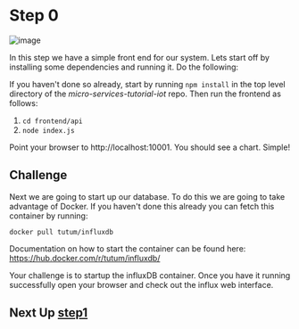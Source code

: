 # Step 0

![image](../docs/step0.png)

In this step we have a simple front end for our system. Lets start off by installing some dependencies and running it. Do the following:

If you haven't done so already, start by running `npm install` in the top level directory of the _micro-services-tutorial-iot_ repo. Then run the frontend as follows:

1. `cd frontend/api`
2. `node index.js`

Point your browser to http://localhost:10001. You should see a chart. Simple!

## Challenge
Next we are going to start up our database. To do this we are going to take advantage of Docker. If you haven't done this already you can fetch this container by running:

```
docker pull tutum/influxdb
```

Documentation on how to start the container can be found here: https://hub.docker.com/r/tutum/influxdb/

Your challenge is to startup the influxDB container. Once you have it running successfully open your browser and check out the influx web interface.

## Next Up [step1](../step1/README.md)
